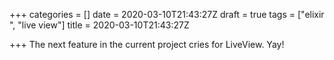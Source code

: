 +++
categories = []
date = 2020-03-10T21:43:27Z
draft = true
tags = ["elixir ", "live view"]
title = 2020-03-10T21:43:27Z

+++
The next feature in the current project cries for LiveView. Yay!
